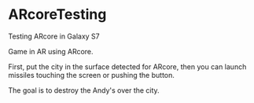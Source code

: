 # ARcoreTesting
Testing ARcore in Galaxy S7

Game in AR using ARcore.

First, put the city in the surface detected for ARcore, then you can launch missiles touching the screen or pushing the button.

The goal is to destroy the Andy's over the city.
